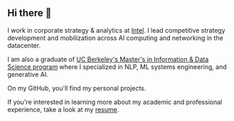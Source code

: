 ## Hi there 🙏

I work in corporate strategy & analytics at [Intel](https://www.intel.com/content/www/us/en/homepage.html). I lead competitive strategy development and mobilization across AI computing and networking in the datacenter. 

I am also a graduate of [UC Berkeley's Master's in Information & Data Science program](https://www.ischool.berkeley.edu/programs/mids) where I specialized in NLP, ML systems engineering, and generative AI.

On my GitHub, you'll find my personal projects.

If you're interested in learning more about my academic and professional experience, take a look at my [resume](https://github.com/andrewabrahamian/personal/blob/main/Andrew%20Abrahamian%20-%20Resume%20(25-04-30).pdf).

<!--
**andrewabrahamian/andrewabrahamian** is a ✨ _special_ ✨ repository because its `README.md` (this file) appears on your GitHub profile.

Here are some ideas to get you started:

- 🔭 I’m currently working on ...
- 🌱 I’m currently learning ...
- 👯 I’m looking to collaborate on ...
- 🤔 I’m looking for help with ...
- 💬 Ask me about ...
- 📫 How to reach me: ...
- 😄 Pronouns: ...
- ⚡ Fun fact: ...
-->
